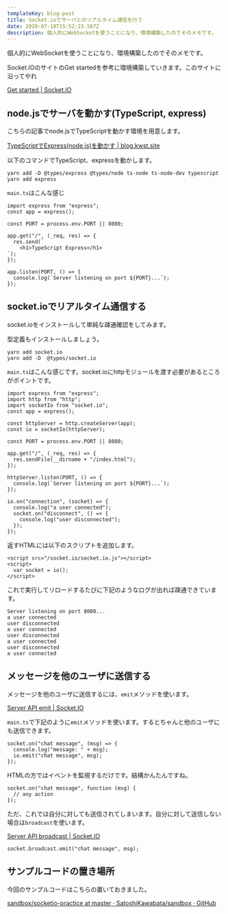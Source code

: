 ```yaml
---
templateKey: blog-post
title: Socket.ioでサーバとのリアルタイム通信を行う
date: 2020-07-18T15:52:23.567Z
description: 個人的にWebSocketを使うことになり、環境構築したのでそのメモです。
---
```

個人的にWebSocketを使うことになり、環境構築したのでそのメモです。

Socket.IOのサイトのGet startedを参考に環境構築していきます。このサイトに沿ってやれ

[Get started | Socket.IO](https://socket.io/get-started/chat/)

## node.jsでサーバを動かす(TypeScript, express)

こちらの記事でnode.jsでTypeScriptを動かす環境を用意します。

[TypeScriptでExpress(node.js)を動かす | blog.kwst.site](https://blog.kwst.site/201910192925/)

以下のコマンドでTypeScript、expressを動かします。

```
yarn add -D @types/express @types/node ts-node ts-node-dev typescript
yarn add express
```

`main.ts`はこんな感じ

```
import express from "express";
const app = express();

const PORT = process.env.PORT || 8080;

app.get("/", (_req, res) => {
  res.send(`
    <h1>TypeScript Express</h1>
`);
});

app.listen(PORT, () => {
  console.log(`Server listening on port ${PORT}...`);
});

```

## socket.ioでリアルタイム通信する

socket.ioをインストールして単純な疎通確認をしてみます。

型定義もインストールしましょう。

```
yarn add socket.io
yarn add -D  @types/socket.io
```

`main.ts`はこんな感じです。socket.ioにhttpモジュールを渡す必要があるところがポイントです。

```
import express from "express";
import http from "http";
import socketIo from "socket.io";
const app = express();

const httpServer = http.createServer(app);
const io = socketIo(httpServer);

const PORT = process.env.PORT || 8080;

app.get("/", (_req, res) => {
  res.sendFile(__dirname + "/index.html");
});

httpServer.listen(PORT, () => {
  console.log(`Server listening on port ${PORT}...`);
});

io.on("connection", (socket) => {
  console.log("a user connected");
  socket.on("disconnect", () => {
    console.log("user disconnected");
  });
});

```

返すHTMLには以下のスクリプトを追加します。

```
<script src="/socket.io/socket.io.js"></script>
<script>
  var socket = io();
</script>
```

これで実行してリロードするたびに下記のようなログが出れば疎通できています。

```
Server listening on port 8080...
a user connected
user disconnected
a user connected
user disconnected
a user connected
user disconnected
a user connected
```

## メッセージを他のユーザに送信する

メッセージを他のユーザに送信するには、`emit`メソッドを使います。

[Server API emit | Socket.IO](https://socket.io/docs/server-api/#socket-emit-eventName-%E2%80%A6args-ack)

`main.ts`で下記のように`emit`メソッドを使います。するとちゃんと他のユーザにも送信できます。

```
socket.on("chat message", (msg) => {
  console.log("message: " + msg);
  io.emit("chat message", msg);
});
```

HTMLの方ではイベントを監視するだけです。結構かんたんですね。

```
socket.on("chat message", function (msg) {
  // any action
});
```

ただ、これでは自分に対しても送信されてしまいます。自分に対して送信しない場合は`broadcast`を使います。

[Server API broadcast | Socket.IO](https://socket.io/docs/server-api/#Flag-%E2%80%98broadcast%E2%80%99)

```
socket.broadcast.emit("chat message", msg);
```

## サンプルコードの置き場所

今回のサンプルコードはこちらの置いておきました。

[sandbox/socketio-practice at master · SatoshiKawabata/sandbox · GitHub](https://github.com/SatoshiKawabata/sandbox/tree/master/socketio-practice)

